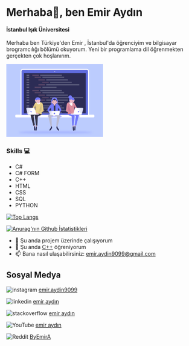 # Merhaba👋, ben Emir Aydın

#### İstanbul Işık Üniversitesi

Merhaba ben Türkiye'den Emir , İstanbul'da öğrenciyim ve bilgisayar brogramcılığı bölümü okuyorum. Yeni bir programlama dil öğrenmekten gerçekten çok hoşlanırım.

<img src="./developers-gif-showcase.gif" width="256" />

### Skills 💻

* C#
* C# FORM  
* C++
* HTML
* CSS
* SQL
* PYTHON

[![Top Langs](https://github-readme-stats.vercel.app/api/top-langs/?username=ByEmirA01&layout=compact)](https://github.com/anuraghazra/github-readme-stats)

[![Anurag'nın Github İstatistikleri](https://github-readme-stats.vercel.app/api?username=ByEmirA01&show_icons=true&theme=dark)](https://github.com/anuraghazra/github-readme-stats)

* 🔭 Şu anda projem üzerinde çalışıyorum
* 🌱 Şu anda [C++](https://en.wikipedia.org/wiki/C%2B%2B) öğreniyorum
* 📫 Bana nasıl ulaşabilirsiniz: emir.aydin9099@gmail.com

## Sosyal Medya

<img src='https://cdn.jsdelivr.net/npm/simple-icons@3.0.1/icons/instagram.svg' alt='instagram' height='20'> [emir.aydin9099](https://www.instagram.com/emir.aydin9099/)

<img src='https://cdn.jsdelivr.net/npm/simple-icons@3.0.1/icons/linkedin.svg' alt='linkedin' height='20'> [emir aydın](https://www.linkedin.com/in/emir-aydın-06363b197/)

<img src='https://cdn.jsdelivr.net/npm/simple-icons@3.0.1/icons/stackoverflow.svg' alt='stackoverflow' height='20'> [emir aydın](https://stackoverflow.com/users/17737685/emir-aydın)

<img src='https://cdn.jsdelivr.net/npm/simple-icons@3.0.1/icons/youtube.svg' alt='YouTube' height='20'> [emir aydın](https://www.youtube.com/channel/UCa3uEsxsySP3l9UON_I8g6g)

<img src='https://cdn.jsdelivr.net/npm/simple-icons@3.0.1/icons/reddit.svg' alt='Reddit' height='20'> [ByEmirA](https://www.reddit.com/user/Alternative_Ad_7024)
